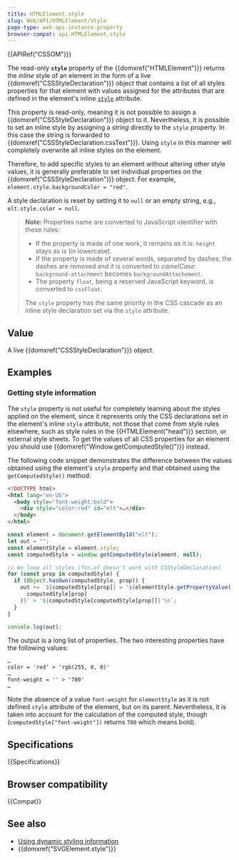 ```yaml
---
title: HTMLElement.style
slug: Web/API/HTMLElement/style
page-type: web-api-instance-property
browser-compat: api.HTMLElement.style
---
```


{{APIRef("CSSOM")}}

The read-only **`style`** property of the {{domxref("HTMLElement")}} returns the _inline_ style of an element in the form of a live {{domxref("CSSStyleDeclaration")}} object that contains a list of all styles properties for that element with values assigned for the attributes that are defined in the element's inline [`style`](/en-US/docs/Web/HTML/Global_attributes/style) attribute.

This property is read-only, meaning it is not possible to assign a {{domxref("CSSStyleDeclaration")}} object to it. Nevertheless, it is possible to set an inline style by assigning a _string_ directly to the `style` property. In this case the string is forwarded to {{domxref("CSSStyleDeclaration.cssText")}}. Using `style` in this manner will completely overwrite all inline styles on the element.

Therefore, to add specific styles to an element without altering other style values, it is generally preferable to set individual properties on the {{domxref("CSSStyleDeclaration")}} object. For example, `element.style.backgroundColor = "red"`.

A style declaration is reset by setting it to `null` or an empty string, e.g., `elt.style.color = null`.

> **Note:** Properties name are converted to JavaScript identifier with these rules:
>
> - If the property is made of one work, it remains as it is: `height` stays as is (in lowercase).
> - If the property is made of several words, separated by dashes, the dashes are removed and it is converted to _camelCase_: `background-attachment` becomes `backgroundAttachement`.
> - The property `float`, being a reserved JavaScript keyword, is converted to `cssFloat`.
>
> The `style` property has the same priority in the CSS cascade as an inline style declaration set via the `style` attribute.

## Value

A live {{domxref("CSSStyleDeclaration")}} object.

## Examples

### Getting style information

The `style` property is not useful for completely learning about the styles applied on the element, since it represents only the CSS declarations set in the element's inline `style` attribute, not those that come from style rules elsewhere, such as style rules in the {{HTMLElement("head")}} section, or external style sheets. To get the values of all CSS properties for an element you should use {{domxref("Window.getComputedStyle()")}} instead.

The following code snippet demonstrates the difference between the values obtained using the element's `style` property and that obtained using the `getComputedStyle()` method:

```html
<!DOCTYPE html>
<html lang="en-US">
  <body style="font-weight:bold">
    <div style="color:red" id="elt">…</div>
  </body>
</html>
```

```js
const element = document.getElementById("elt");
let out = "";
const elementStyle = element.style;
const computedStyle = window.getComputedStyle(element, null);

// We loop all styles (for…of doesn't work with CSStyleDeclaration)
for (const prop in computedStyle) {
  if (Object.hasOwn(computedStyle, prop)) {
    out += `${computedStyle[prop]} = '${elementStyle.getPropertyValue(
      computedStyle[prop]
    )}' > '${computedStyle[computedStyle[prop]]}'\n`;
  }
}

console.log(out);
```

The output is a long list of properties. The two interesting properties have the following values:

```
…
color = 'red' > 'rgb(255, 0, 0)'
…
font-weight = '' > '700'
…
```

Note the absence of a value `font-weight` for `elementStyle` as it is not defined `style` attribute of the element, but on its parent. Nevertheless, it is taken into account for the calculation of the computed style, though (`computedStyle["font-weight"])` returns `700` which means bold).

## Specifications

{{Specifications}}

## Browser compatibility

{{Compat}}

## See also

- [Using dynamic styling information](/en-US/docs/Web/API/CSS_Object_Model/Using_dynamic_styling_information)
- {{domxref("SVGElement.style")}}
